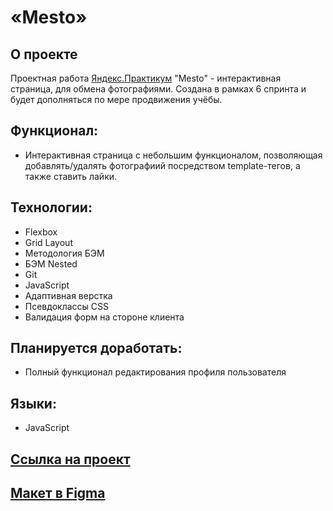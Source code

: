 # «Mesto»

## О проекте

Проектная работа [Яндекс.Практикум](https://practicum.yandex.ru/) "Mesto" - интерактивная страница, для обмена фотографиями. Создана в рамках 6 спринта и будет дополняться по мере продвижения учёбы.

## Функционал: 

* Интерактивная страница  с небольшим функционалом, позволяющая добавлять/удалять фотографиий посредством template-тегов, а также ставить лайки. 

## Технологии: 

* Flexbox
* Grid Layout
* Методология БЭМ
* БЭМ Nested
* Git
* JavaScript
* Адаптивная верстка
* Псевдоклассы CSS
* Валидация форм на стороне клиента

## Планируется доработать:
* Полный функционал редактирования профиля пользователя

## Языки: 

* JavaScript

## [Ссылка на проект](https://kapowd.github.io/mesto/)

## [Макет в Figma](https://www.figma.com/file/2cn9N9jSkmxD84oJik7xL7/JavaScript.-Sprint-4?node-id=0%3A1) 
